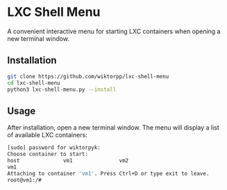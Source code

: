 # LXC Shell Menu

A convenient interactive menu for starting LXC containers when opening a new terminal window.

## Installation

```bash
git clone https://github.com/wiktorpp/lxc-shell-menu
cd lxc-shell-menu
python3 lxc-shell-menu.py --install
```

## Usage

After installation, open a new terminal window. The menu will display a list of available LXC containers:

```bash
[sudo] password for wiktorpyk: 
Choose container to start:
host              vm1               vm2
vm1
Attaching to container 'vm1'. Press Ctrl+D or type exit to leave.
root@vm1:/# 
```